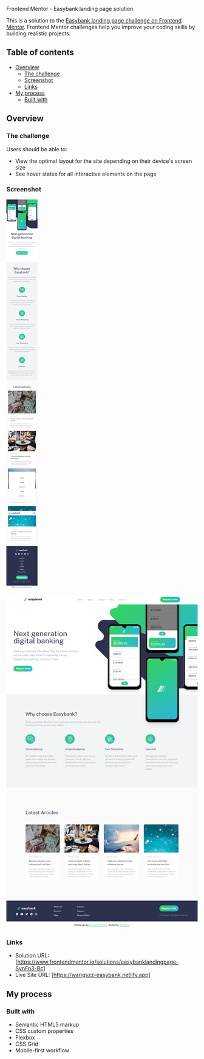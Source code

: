  Frontend Mentor - Easybank landing page solution

This is a solution to the [Easybank landing page challenge on Frontend Mentor](https://www.frontendmentor.io/challenges/easybank-landing-page-WaUhkoDN). Frontend Mentor challenges help you improve your coding skills by building realistic projects. 

## Table of contents

- [Overview](#overview)
  - [The challenge](#the-challenge)
  - [Screenshot](#screenshot)
  - [Links](#links)
- [My process](#my-process)
  - [Built with](#built-with)

## Overview

### The challenge

Users should be able to:

- View the optimal layout for the site depending on their device's screen size
- See hover states for all interactive elements on the page

### Screenshot

![image](/mobile.png)


![image](/desktop.png)


### Links

- Solution URL: [https://www.frontendmentor.io/solutions/easybanklandingpage-SynFn3-Bc]
- Live Site URL: [https://wangszz-easybank.netlify.app]

## My process

### Built with

- Semantic HTML5 markup
- CSS custom properties
- Flexbox
- CSS Grid
- Mobile-first workflow

